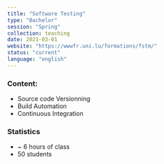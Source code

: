 ```yaml
---
title: "Software Testing"
type: "Bachelor"
session: "Spring"
collection: teaching
date: 2021-03-01
website: "https://wwwfr.uni.lu/formations/fstm/"
status: "current"
language: "english"
---
```


### Content:

+ Source code Versionning
+ Build Automation
+ Continuous Integration

### Statistics

* ~ 6 hours of class
*  50 students
